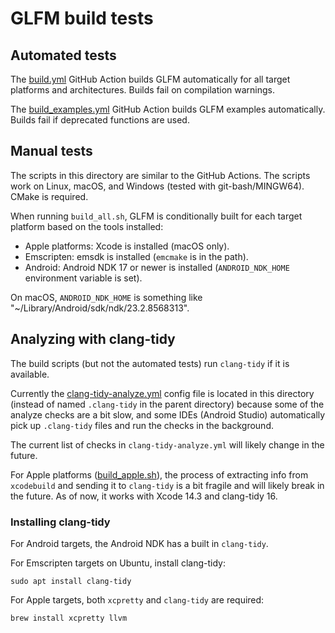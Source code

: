 # GLFM build tests

## Automated tests

The [build.yml](../.github/workflows/build.yml) GitHub Action builds GLFM automatically for all target platforms and architectures. Builds fail on compilation warnings.

The [build_examples.yml](../.github/workflows/build_examples.yml) GitHub Action builds GLFM examples automatically. Builds fail if deprecated functions are used.

## Manual tests

The scripts in this directory are similar to the GitHub Actions. The scripts work on Linux, macOS, and Windows (tested with git-bash/MINGW64). CMake is required.

When running `build_all.sh`, GLFM is conditionally built for each target platform based on the tools installed:

* Apple platforms: Xcode is installed (macOS only).
* Emscripten: emsdk is installed (`emcmake` is in the path).
* Android: Android NDK 17 or newer is installed (`ANDROID_NDK_HOME` environment variable is set).

On macOS, `ANDROID_NDK_HOME` is something like "~/Library/Android/sdk/ndk/23.2.8568313".

## Analyzing with clang-tidy

The build scripts (but not the automated tests) run `clang-tidy` if it is available.

Currently the [clang-tidy-analyze.yml](clang-tidy-analyze.yml) config file is located in this directory (instead of named `.clang-tidy` in the parent directory)
because some of the analyze checks are a bit slow, and some IDEs (Android Studio) automatically pick up `.clang-tidy` files and run the checks in the background.

The current list of checks in `clang-tidy-analyze.yml` will likely change in the future.

For Apple platforms ([build_apple.sh](build_apple.sh)), the process of extracting info from `xcodebuild` and sending it to `clang-tidy` is a bit fragile and will likely break in the future.
As of now, it works with Xcode 14.3 and clang-tidy 16.

### Installing clang-tidy

For Android targets, the Android NDK has a built in `clang-tidy`.

For Emscripten targets on Ubuntu, install clang-tidy:

```
sudo apt install clang-tidy
```

For Apple targets, both `xcpretty` and `clang-tidy` are required:

```
brew install xcpretty llvm
```


